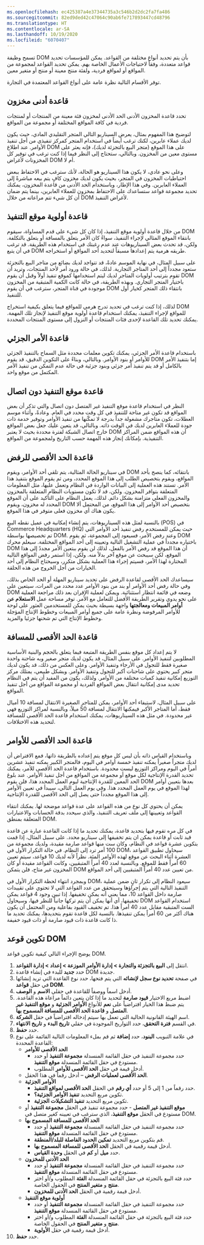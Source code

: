 ```yaml
---
ms.openlocfilehash: ec425387a4e37344735a3c546b2d2dc2fa7fa486
ms.sourcegitcommit: 82ed9ded42c47064c90ab6fe717893447cd48796
ms.translationtype: HT
ms.contentlocale: ar-SA
ms.lasthandoff: 10/19/2020
ms.locfileid: "6070407"
---
```

تسمح وظيفة DOM بأن يتم تحديد أنواع مختلفة من القواعد. يمكن للمؤسسات تحديد قواعد متعددة، وفقاً لاحتياجات الأعمال الخاصة بهم. يمكن تحديد القواعد لمجموعة من المواقع أو لمواقع فردية، ولفئة منتج معينة أو منتج أو متغير معين. 

توفر الأقسام التالية نظرة عامة على أنواع القواعد المعتمدة في التجارة.

## <a name="minimum-inventory-rule"></a>قاعدة أدنى مخزون 
تحدد قاعدة المخزون الأدنى الحد الأدنى لمخزون فئة معينة من المنتجات أو لمنتجات فردية في كافة المواقع المختلفة أو مجموعة من المواقع. 

لتوضيح هذا المفهوم بمثال، يعرض السيناريو التالي المتجر التقليدي المادي، حيث يكون لديك عملاء عابرين، لكنك ترغب أيضاً في استخدام المتجر كمركز تنفيذي من أجل تنفيذ الأوامر. عند اطلاع DOM على هذا الموقع (متجر البيع بالتجزئة لديك)، فإنه يعثر على مستوى معين من المخزون. وبالتالي، ستحتاج إلى النظر فيما إذا كنت ترغب في توفير كل المخزونات لأغراض DOM أم لا. 

وعلى نحو عادي، لا يكون هذا السيناريو هو الحالة، لأنك سترغب في الاحتفاظ ببعض احتياطيات المخزون في المتجر، بحيث يكون لديك مخزون كافٍ يتم بيعه مباشرةً إلى العملاء العابرين. وفي هذا الإطار، وباستخدام الحد الأدنى من قاعدة المخزون، يمكنك تحديد مجموعة قواعد ستساعدك على الاحتفاظ بمخزون للعملاء العابرين، بينما يتم ضمان أن كل شيء تتم مراعاته من خلال DOM لأغراض التنفيذ.

## <a name="fulfillment-location-priority-rule"></a>قاعدة أولوية موقع التنفيذ
من خلال قاعدة أولوية موقع التنفيذ، إذا كان كل شيء على قدم المساواة، سيقوم DOM بانتقاء الموقع المثالي لإجراء التنفيذ، سواءً كان الأمر يتعلق بالمسافة أو يتعلق بالتكلفة. ولكن، قد تحدث بعض السيناريوهات عند عدم رغبتك في استخدام هذه الطريقة. قد ترغب في أن يتبع DOM طريقه هرمية يتم إعدادها مسبقاً لتحديد أحد المواقع أو استخراجه. 

على سبيل المثال، في نهاية الموسم عادةً، قد تتواجد لديك بضائع من متاجر البيع بالتجزئة ستعود مجدداً إلى أحد المتاجر التجارية. لذلك، في حالة ورود أمر لأحد المنتجات، وتريد أن تقوم بترتيب أولويات المتاجر لديك ليتم استخدامها كموقع تنفيذ أولاً وقبل أن يقوم DOM باختيار المتجر التجاري. وبهذه الطريقة، في حالة كانت الكمية المتبقية من المخزون موجودة في قناة المتجر، سترغب في أن يقوم DOM بانتقاء ذلك المتجر كخيار أول للتنفيذ. 

لذلك، إذا كنت ترغب في تحديد تدرج هرمي للمواقع فيما يتعلق بكيفية استخراج DOM للمواقع لإجراء التنفيذ، يمكنك استخدام قاعدة أولوية موقع التنفيذ لإنجاز تلك المهمة. يمكنك تحديد تلك القاعدة لإحدى فئات المنتجات أو النزول إلى مستوى المنتجات المحددة. 

## <a name="partial-order-rule"></a>قاعدة الأمر الجزئي 
باستخدام قاعدة الأمر الجزئي، يمكنك تكوين معلمات محددة مثل السماح بالتنفيذ الجزئي للأوامر أو بنود الأوامر. وبالتالي، وبناءً على التكوين الدقيق، قد يقوم DOM إما بتنفيذ الأمر بالكامل أو قد يتم تنفيذ أمر جزئي وبنود جزئية في حالة عدم التمكن من تنفيذ الأمر المكتمل من موقع واحد. 

## <a name="offline-fulfillment-location-rule"></a>قاعدة موقع التنفيذ دون اتصال 
النظر في استخدام قاعدة موقع التنفيذ غير المتصل دون اتصال والتي تذكر أن بعض المواقع قد تكون غير متاحة للتنفيذ في كل وقت محدد في العام. وعادةً، وأثناء موسم العطلات، تكون متاجرك مشغولة جداً بدرجة لا تمكّنها من تنفيذ الأوامر وتوفير خدمة ذات جودة للعملاء العابرين لديك في الوقت ذاته. وبالتالي، قد يتعين عليك جعل بعض المواقع خارج اتصال الشبكة لفترة محددة بحيث لا يعتبر DOM أن هذه المواقع ضمن المراكز التنفيذية. بإمكانك إنجاز هذه المهمة حسب التاريخ ولمجموعة من المواقع. 

## <a name="maximum-rejects-rule"></a>قاعدة الحد الأقصى للرفض 
في سيناريو الحالة المثالية، يتم تلقي أحد الأوامر، ويقوم DOM بانتقائه، كما ينصح بأحد المواقع، ويقوم بتخصيص الطلب إلى هذا الموقع المحدد، ومن ثم يقوم الموقع بتنفيذ هذا الأمر. تستند هذه العملية إلى البيانات الواردة في النظام وتعمل عليها، مثل المعلومات المتعلقة بتوافر المخزون. ولكن، قد لا تكون مستويات النظام المتعلقة بالمخزون والمخزون الفعلي متزامنة بشكل دائم. لذلك، يعمل النظام على التأكيد على أن الموقع المحدد له مخزون، ويقوم DOM بتخصيص أحد الأوامر إلى هذا الموقع، من المحتمل ألا يكون هناك أي مخزون فعلى متوفر في هذا الموقع. 

بالنسبة لمثل هذه السيناريوهات، يتم إنشاء إمكانية في عميل نقطه البيع (POS) في Commerce Headquarters (‏HQ) حيث يمكن للمستخدم رفض تنفيذ أحد الأوامر التي تم تخصيصها بواسطة DOM. وعند رفض الأمر، فسيعود إلى المجموعة، ثم يقوم DOM باختياره مجدداً في عملية التشغيل التالية وتعيينه إلى أحد المواقع المختلفة. سيعلم محرك DOM أن هذا الموقع قد رفض الأمر بالفعل، لذلك لن يقوم ببتعين الأمر مجددً إلى هذا الموقع، لكن سيبحث عن موقع آخر بدلاً منه. ولكن، إذا استمر رفض المواقع التالية المختارة لهذا الأمر، فسيتم إجراء هذا العملية بشكل متكرر، وسيحتاج النظام إلى أحد الخيارات من أجل الخروج من هذه الحلقة. 

سيساعدك الحد الأقصى لقاعدة الرفض على تحديد سيناريو المهلة أو الحد الخاص بذلك، وفي حالة رفض أحد الأوامر أو بند من بنود الأوامر عدد محدد من المرات، سيتعين على DOM وضعه في قائمة انتظار استثنائية. ويمكن لعملية الإقران بعد ذلك مراجعة العملية على نحو يدوي وتقرير الطريقة الأفضل للتعامل مع الأمر. توفر مساحة عمل **الاستعلام عن أوامر المبيعات ومعالجتها** واجهة بسيطة بحيث يمكن للمستخدمين العثور على لوحة للأوامر المرفوضة ونظرة عامة على جميع أوامر المبيعات وخطوط الإنتاج المؤجلة وخطوط الإنتاج التي تم شحنها جزئيا والمزيد.

## <a name="maximum-distance-rule"></a>قاعدة الحد الأقصى للمسافة 
لا يتم إعداد كل موقع بنفس الطريقة المتبعة فيما يتعلق بالحجم والبنية الأساسية المطلوبين لتنفيذ الأوامر. على سبيل المثال، قد يكون لديك متجر صغير وبه شاحنة واحدة صغيرة فقط للتجول في الأرجاء وتنفيذ الأوامر. وعلى العكس من ذلك، قد يكون لديك متجر كبير يحتوي على شاحنات أكبر للتجول وتنفيذ الأوامر. وبشكل طبيعي، يمتلك مركز التوزيع إمكانية تنفيذ كميات مختلفة من الأوامر. ولذلك، يكون من المفيد أن يتم في النظام تحديد مدى إمكانية انتقال بعض المواقع الفردية أو مجموعة المواقع من أجل تنفيذ المواقع. 

على سبيل المثال، لاستيفاء أحد الأوامر، يمكن للمتاجر الصغيرة الانتقال لمسافة 10 أميال فقط، أما المتاجر الأكبر فيمكنها الانتقال لمسافة 50 ميلاً، وبالنسبة لمراكز التوزيع فهي غير محدودة. في مثل هذه السيناريوهات، يمكنك استخدام قاعدة الحد الأقصى للمسافة لتحديد هذه الاختلافات. 

## <a name="maximum-order-rule"></a>قاعدة الحد الأقصى للأوامر 
وباستخدام القياس ذاته بأن ليس كل موقع يتم إعداده بالطريقة ذاتها، فمع الافتراض أن لديك متجراً صغيراً يمكنه تنفيذ خمسة أوامر في اليوم، فالمتجر الكبير يمكنه تنفيذ عشرين أمراً في اليوم ومراكز التوزيع ليست محدودة. باستخدام قاعدة الحد الأقصى للأمر، يمكنك تحديد القدرة الإنتاجية لكل موقع أو مجموعة من المواقع من أجل تنفيذ الأوامر. عند بلوغ الحد المعين للقدرة الإنتاجية ليوم العمل المحدد هذا، فلن يقوم DOM بعدها بتعيين أوامر لهذا الموقع في يوم العمل المحدد هذا. وفي يوم العمل التالي، سيبدأ في تعيين الأوامر إلى هذا الموقع مجدداً حتى يصل إلى الحد الأقصى للقدرة الإنتاجية. 

يمكن أن يحتوي كل نوع من هذه القواعد على عدة قواعد موضحة لها. يمكنك انتقاء القواعد وتعيينها إلى ملف تعريف التنفيذ، والذي سيحدد بدقة الحسابات والاعتبارات المتعلقة بمنطق DOM. 

في كل مره تقوم فيها بتحديد قاعدة، يمكنك تحديد ما إذا كانت القاعدة عبارة عن قاعدة قيد ثابت أو قاعدة يمكن ان يتم تخفيفها إلى سيناريو محدد. على سبيل المثال، إذا قمت بتكوين عشرة قواعد في النظام، وكان ست منها قواعد صارمة مقيدة، ولديك مجموعة من 100 أمر ترد إلى النظام. في حالة التكرار الأول في DOM، سيحاول تطبيق القواعد العشرة أثناء البحث عن موقع لهذه الأوامر المئة. نظراً لأنه لديك 10 قواعد، سيتم تعيين 60 أمراً فقط للموقع. وبالنسبة لعدد 40 أمراً المتبقيين، وكانت القواعد مقيدة أو كان المخزون غير متاح، فلن يتمكن DOM من تعيين عدد 40 أمراً المتبقيين إلى أحد المواقع. 

وبمجرد انتهاء لحظة التكرار الأول في DOM، سيعود النظام إلى تكرار ثانٍ ضمن عملية التنفيذ التالية التي يتم إجراؤها وسيتحقق من عدد القواعد التي لا تحتوي على تقييدات صارمة داخل القواعد 10، مما يعني أنه يمكن تخفيفها. إذا تبين وجود 4 قواعد يمكن تخفيفها، أي أنها يمكن أن يتم تركها جانباً للنظر فيها، وسيحاول DOM استخدام القواعد الست المتبقية مقابل عدد 40 أمراً هذا. تم تخفيف القيود بفاعلية ومن المحتمل أن يكون هناك أكثر من 60 أمراً يمكن تنفيذها. بالنسبة لكل قاعدة تقوم بتحديدها، يمكنك تحديد ما ذا كانت قاعدة ذات قيود صارمة أو ذات قيود خفيفة.

## <a name="configure-dom-rules"></a>تكوين قوعد DOM

يوضح الإجراء التالي كيفية تكوين قواعد DOM.

1.  انتقل إلى **البيع بالتجزئة والتجارة > إدارة الأوامر الموزعة > إعداد > إدارة القواعد**.
2.  حدد **جديد** للبدء في إنشاء قاعدة DOM جديدة.
3.  في صفحة **تحديد نوع سجل لإنشائه** التي يتم فتحها، حدد نوع القاعدة التي تريد إنشائها في حقل **قواعد DOM**.
4.  أدخل اسماً ووصفاً للقاعدة في حقلي **الاسم** و **الوصف**.
5.  اضبط مربع الاختيار **قيود صارمة** لتحديد ما إذا كان يتعين دائماً مراعاة هذه القاعدة. يتم ضبط هذا الخيار افتراضياً على **نعم** للأنواع **الأوامر الجزئية** و **موقع التنفيذ غير المتصل** و **قاعدة الحد الأقصى للمسافة المسموح بها**.  
6.  اسم الهيئة القانونية الحالية التي تعمل بها سيتم إدخاله افتراضياً في حقل **الشركة**.
7.  في القسم **فترة التحقق**، حدد التواريخ الموجودة في حقلي **تاريخ البدء** و **تاريخ الانتهاء**. 
8.  حدد **حفظ**.
9.  في علامة التبويب **البنود**، حدد **إضافة** ثم قم بملء المعلومات التالية القائمة على نوع القاعدة المحددة:
    -   **الحد الأقصى للأوامر**
        -   حدد مجموعة التنفيذ في حقل القائمة المنسدلة **مجموعة التنفيذ** أو حدد مستودع في حقل القائمة المنسدلة **موقع التنفيذ**.
        - أدخل قيمة في حقل **الحد الأقصى للأوامر** المطلوب.
    - **الحد الأقصى لعمليات الرفض** – أدخل رقماً في هذا الحقل. 
    - **الأوامر الجزئية**
        - حدد رقماً من 1 إلى 5 أو حدد **أي رقم** في الحقل **الحد الأقصى لمواقع التنفيذ**.
        - تكوين مربع التحديد **تنفيذ الأوامر الجزئية؟**.
        - تكوين مربع التحديد **تنفيذ التشكيلات الجزئية**.
    - **موقع التنفيذ غير المتصل** - حدد مجموعة تنفيذ في الحقل **مجموعة التنفيذ** أو مستودع في الحقل **موقع التنفيذ**، الذي سترغب في تعيينه كغير متصل في DOM.
    - **الحد الأقصى للمسافة المسموح بها** 
        - حدد مجموعة التنفيذ في حقل القائمة المنسدلة **مجموعة التنفيذ** أو حدد مستودع في حقل القائمة المنسدلة **موقع التنفيذ**.
        - قم بتكوين مربع التحديد **تمكين الحدود الفاصلة للبلد/المنطقة**.
        - أدخل قيمة رقمية في الحقل **الحد الأقصى للمسافة المسموح بها**. 
        - حدد **ميل** أو **كم** في الحقل **وحدة القياس**.
    - **الحد الأدنى للمخزون**
        - حدد مجموعة التنفيذ في حقل القائمة المنسدلة **مجموعة التنفيذ** أو حدد مستودع في حقل القائمة المنسدلة **موقع التنفيذ**.
        - حدد فئة البيع بالتجزئة في حقل القائمة المنسدلة **الفئة** المطلوب و/أو اختر **منتج** و **متغير المنتج** في الحقول الخاصة.
        - أدخل قيمة رقمية في الحقل **الحد الأدنى للمخزون**.
    - **أولوية موقع التنفيذ**
        - حدد مجموعة التنفيذ في حقل القائمة المنسدلة **مجموعة التنفيذ** أو حدد مستودع في حقل القائمة المنسدلة **موقع التنفيذ**.
        - حدد فئة البيع بالتجزئة في حقل القائمة المنسدلة **الفئة** المطلوب و/أو اختر **منتج** و **متغير المنتج** في الحقول الخاصة.
        - أدخل قيمة رقمية في حقل **الأولوية**.
10. حدد **حفظ**. 

